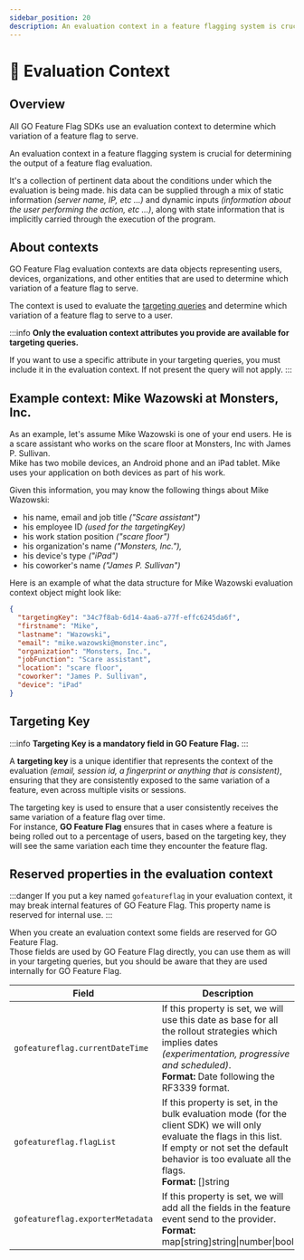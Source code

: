 ```yaml
---
sidebar_position: 20
description: An evaluation context in a feature flagging system is crucial for determining the output of a feature flag evaluation. It's a collection of pertinent data about the conditions under which the evaluation is being made.
---
```

# 🔎 Evaluation Context

## Overview
All GO Feature Flag SDKs use an evaluation context to determine which variation of a feature flag to serve.

An evaluation context in a feature flagging system is crucial for determining the output of a feature flag evaluation.

It's a collection of pertinent data about the conditions under which the evaluation is being made.
his data can be supplied through a mix of static information _(server name, IP, etc ...)_ and dynamic inputs
_(information about the user performing the action, etc ...)_, along with state information that is implicitly carried
through the execution of the program.

## About contexts
GO Feature Flag evaluation contexts are data objects representing users, devices, organizations, and other entities that are used to determine which variation of a feature flag to serve. 

The context is used to evaluate the [targeting queries](../configure_flag/target-with-flags.mdx) and determine which variation of a feature flag to serve to a user.

:::info
**Only the evaluation context attributes you provide are available for targeting queries.**

If you want to use a specific attribute in your targeting queries, you must include it in the evaluation context.
If not present the query will not apply.
:::

## Example context: Mike Wazowski at Monsters, Inc.

As an example, let's assume Mike Wazowski is one of your end users. He is a scare assistant who works on the scare floor at Monsters, Inc with James P. Sullivan.   
Mike has two mobile devices, an Android phone and an iPad tablet. Mike uses your application on both devices as part of his work.

Given this information, you may know the following things about Mike Wazowski:

- his name, email and job title _("Scare assistant")_
- his employee ID _(used for the targetingKey)_
- his work station position _("scare floor")_
- his organization's name _("Monsters, Inc."),_
- his device's type _("iPad")_
- his coworker's name _("James P. Sullivan")_

Here is an example of what the data structure for Mike Wazowski evaluation context object might look like:

```json title="evaluation context"
{
  "targetingKey": "34c7f8ab-6d14-4aa6-a77f-effc6245da6f",
  "firstname": "Mike",
  "lastname": "Wazowski",
  "email": "mike.wazowski@monster.inc",
  "organization": "Monsters, Inc.",
  "jobFunction": "Scare assistant",
  "location": "scare floor",
  "coworker": "James P. Sullivan",
  "device": "iPad"
}
```
## Targeting Key
:::info
**Targeting Key is a mandatory field in GO Feature Flag.**
:::

A **targeting key** is a unique identifier that represents the context of the evaluation _(email, session id, a fingerprint or anything that is consistent)_,
ensuring that they are consistently exposed to the same variation of a feature, even across multiple visits or sessions.

The targeting key is used to ensure that a user consistently receives the same variation of a feature flag over time.  
For instance, **GO Feature Flag** ensures that in cases where a feature is being rolled out to a percentage of users, based on the targeting key, they will see the same variation each time they encounter the feature flag.

## Reserved properties in the evaluation context
:::danger
If you put a key named `gofeatureflag` in your evaluation context, it may break internal features of GO Feature Flag.
This property name is reserved for internal use.
:::

When you create an evaluation context some fields are reserved for GO Feature Flag.  
Those fields are used by GO Feature Flag directly, you can use them as will in your targeting queries, but you should be aware that they are used internally for GO Feature Flag.

| Field                            | Description                                                                                                                                                                                                                  |
|----------------------------------|------------------------------------------------------------------------------------------------------------------------------------------------------------------------------------------------------------------------------|
| `gofeatureflag.currentDateTime`  | If this property is set, we will use this date as base for all the rollout strategies which implies dates _(experimentation, progressive and scheduled)_.<br/>**Format:** Date following the RF3339 format.                  |
| `gofeatureflag.flagList`         | If this property is set, in the bulk evaluation mode (for the client SDK) we will only evaluate the flags in this list.<br/>If empty or not set the default behavior is too evaluate all the flags.<br/>**Format:** []string |
| `gofeatureflag.exporterMetadata` | If this property is set, we will add all the fields in the feature event send to the provider.<br/>**Format:** map[string]string\|number\|bool                                                                               |
